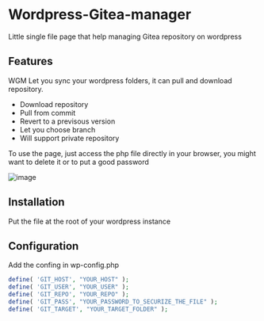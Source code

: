 # Wordpress-Gitea-manager
Little single file page that help managing Gitea repository on wordpress

## Features
WGM Let you sync your wordpress folders, it can pull and download repository. 
- Download repository
- Pull from commit
- Revert to a previsous version
- Let you choose branch
- Will support private repository

To use the page, just access the php file directly in your browser, you might want to delete it or to put a good password

![image](https://user-images.githubusercontent.com/23726572/214162875-f62740c8-57e1-4a45-9f7d-e131f4672ce8.png)

## Installation
Put the file at the root of your wordpress instance

## Configuration

Add the confing in wp-config.php

```php
define( 'GIT_HOST', "YOUR_HOST" );
define( 'GIT_USER', "YOUR_USER" );
define( 'GIT_REPO', "YOUR_REPO" );
define( 'GIT_PASS', "YOUR_PASSWORD_TO_SECURIZE_THE_FILE" );
define( 'GIT_TARGET', "YOUR_TARGET_FOLDER" );
```

